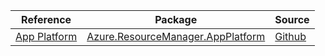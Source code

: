 | Reference | Package | Source |
|---|---|---|
|[App Platform](resourcemanager.appplatform-readme.md)|[Azure.ResourceManager.AppPlatform](https://www.nuget.org/packages/Azure.ResourceManager.AppPlatform)|[Github](https://github.com/Azure/azure-sdk-for-net/blob/main/sdk/appplatform/Azure.ResourceManager.AppPlatform)|

